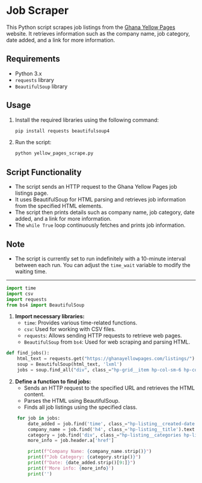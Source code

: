 

# Job Scraper

This Python script scrapes job listings from the [Ghana Yellow Pages](https://ghanayellowpages.com/listings/) website. It retrieves information such as the company name, job category, date added, and a link for more information.

## Requirements

- Python 3.x
- `requests` library
- `BeautifulSoup` library

## Usage

1. Install the required libraries using the following command:
   ```bash
   pip install requests beautifulsoup4
   ```

2. Run the script:
   ```bash
   python yellow_pages_scrape.py
   ```

## Script Functionality

- The script sends an HTTP request to the Ghana Yellow Pages job listings page.
- It uses BeautifulSoup for HTML parsing and retrieves job information from the specified HTML elements.
- The script then prints details such as company name, job category, date added, and a link for more information.
- The `while True` loop continuously fetches and prints job information.

## Note

- The script is currently set to run indefinitely with a 10-minute interval between each run. You can adjust the `time_wait` variable to modify the waiting time.

---


```python
import time
import csv
import requests
from bs4 import BeautifulSoup
```

1. **Import necessary libraries:**
   - `time`: Provides various time-related functions.
   - `csv`: Used for working with CSV files.
   - `requests`: Allows sending HTTP requests to retrieve web pages.
   - `BeautifulSoup` from `bs4`: Used for web scraping and parsing HTML.

```python
def find_jobs():
    html_text = requests.get("https://ghanayellowpages.com/listings/").text
    soup = BeautifulSoup(html_text, 'lxml')
    jobs = soup.find_all("div", class_="hp-grid__item hp-col-sm-6 hp-col-xs-12")
```

2. **Define a function to find jobs:**
   - Sends an HTTP request to the specified URL and retrieves the HTML content.
   - Parses the HTML using BeautifulSoup.
   - Finds all job listings using the specified class.


```python
    for job in jobs:
        date_added = job.find('time', class_="hp-listing__created-date hp-listing__date hp-meta").text.replace(',', '')
        company_name = job.find('h4', class_='hp-listing__title').text
        category = job.find('div', class_="hp-listing__categories hp-listing__category").text
        more_info = job.header.a['href']

        print(f"Company Name: {company_name.strip()}")
        print(f"Job Category: {category.strip()}")
        print(f"Date: {date_added.strip()[9:]}")
        print(f'More info: {more_info}')
        print('')
```

